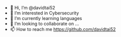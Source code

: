 - 👋 Hi, I’m @davidtai52
- 👀 I’m interested in Cybersecurity
- 🌱 I’m currently learning languages
- 💞️ I’m looking to collaborate on ...
- 📫 How to reach me https://github.com/davidtai52

<!---
davidtai52/davidtai52 is a ✨ special ✨ repository because its `README.md` (this file) appears on your GitHub profile.
You can click the Preview link to take a look at your changes.
--->
